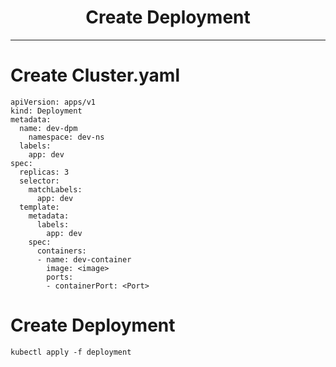 <h1 align="center"> Create Deployment </h1>

----
# Create Cluster.yaml
```
apiVersion: apps/v1
kind: Deployment
metadata:
  name: dev-dpm
	namespace: dev-ns
  labels:
    app: dev
spec:
  replicas: 3
  selector:
    matchLabels:
      app: dev
  template:
    metadata:
      labels:
        app: dev
    spec:
      containers:
      - name: dev-container
        image: <image>
        ports:
        - containerPort: <Port>
```

# Create Deployment
```
kubectl apply -f deployment
```